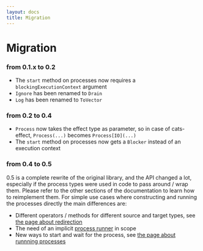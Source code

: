 ```yaml
---
layout: docs
title: Migration
---
```

# Migration

### from 0.1.x to 0.2

- The `start` method on processes now requires a `blockingExecutionContext` argument
- `Ignore` has been renamed to `Drain`
- `Log` has been renamed to `ToVector`

### from 0.2 to 0.4

- `Process` now takes the effect type as parameter, so in case of cats-effect, `Process(...)` becomes `Process[IO](...)`
- The `start` method on processes now gets a `Blocker` instead of an execution context

### from 0.4 to 0.5

0.5 is a complete rewrite of the original library, and the API changed a lot, especially
if the process types were used in code to pass around / wrap them. Please refer to the other
sections of the documentation to learn how to reimplement them. For simple use cases where
constructing and running the processes directly the main differences are:

- Different operators / methods for different source and target types, see [the page about redirection](redirection)
- The need of an implicit [process runner](running) in scope
- New ways to start and wait for the process, see [the page about runnning processes](running)
